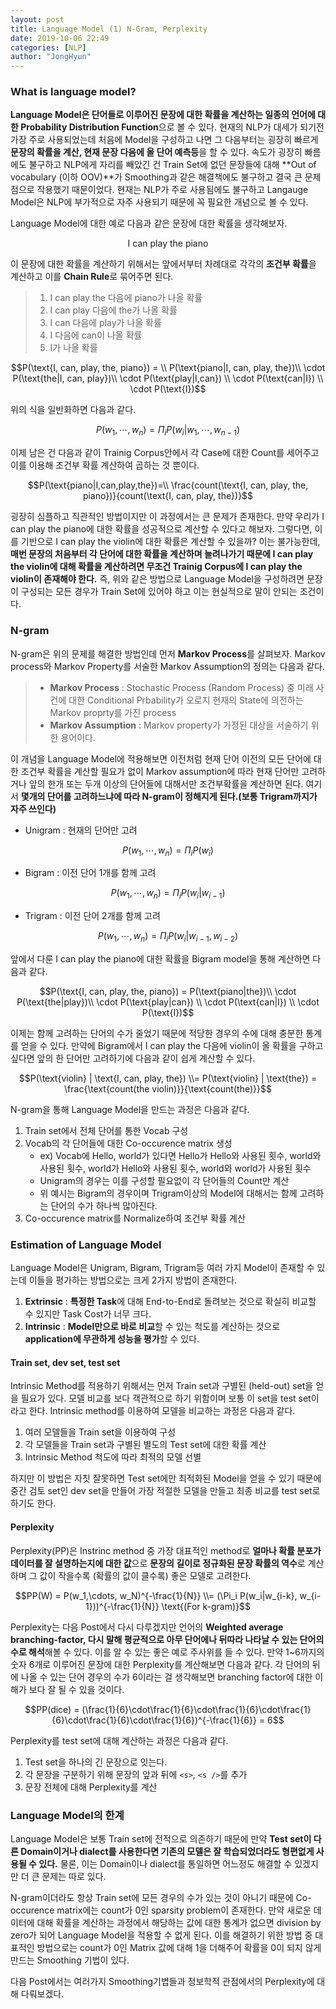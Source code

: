 ```yaml
---
layout: post
title: Language Model (1) N-Gram, Perplexity
date: 2019-10-06 22:49
categories: [NLP]
author: "JongHyun"
---
```


### What is language model?

**Language Model은 단어들로 이루어진 문장에 대한 확률을 계산하는 일종의 언어에 대한 Probability Distribution Function**으로 볼 수 있다. 현재의 NLP가 대세가 되기전 가장 주로 사용되었는데 처음에 Model을 구성하고 나면 그 다음부터는 굉장히 빠르게 **문장의 확률을 계산, 현재 문장 다음에 올 단어 예측등**을 할 수 있다. 속도가 굉장히 빠름에도 불구하고 NLP에게 자리를 빼았긴 건 Train Set에 없던 문장들에 대해 **Out of vocabulary (이하 OOV)**가 Smoothing과 같은 해결책에도 불구하고 결국 큰 문제점으로 작용했기 때문이었다. 현재는 NLP가 주로 사용됨에도 불구하고 Langauge Model은 NLP에 부가적으로 자주 사용되기 때문에 꼭 필요한 개념으로 볼 수 있다.

Language Model에 대한 예로 다음과 같은 문장에 대한 확률을 생각해보자.

$$\text{I can play the piano}$$

이 문장에 대한 확률을 계산하기 위해서는 앞에서부터 차례대로 각각의 **조건부 확률**을 계산하고 이를 **Chain Rule**로 묶어주면 된다.

> 1. I can play the 다음에 piano가 나올 확률
> 2. I can play 다음에 the가 나올 확률
> 3. I can 다음에 play가 나올 확률
> 4. I 다음에 can이 나올 확률
> 5. I가 나올 확률

$$P(\text{I, can, play, the, piano}) = \\ P(\text{piano|I, can, play, the})\\ \cdot P(\text{the|I, can, play})\\ \cdot P(\text{play|I,can}) \\ \cdot P(\text{can|I}) \\ \cdot P(\text{I})$$

위의 식을 일반화하면 다음과 같다.

$$P(w_1, \cdots, w_n) = \Pi_i P(w_i|w_1, \cdots, w_{n-1})$$

이제 남은 건 다음과 같이 Trainig Corpus안에서 각 Case에 대한 Count를 세어주고 이를 이용해 조건부 확률 계산하여 곱하는 것 뿐이다.

$$P(\text{piano|I,can,play,the})=\\ \frac{count(\text{I, can, play, the, piano})}{count(\text{I, can, play, the})}$$

굉장히 심플하고 직관적인 방법이지만 이 과정에서는 큰 문제가 존재한다. 만약 우리가 I can play the piano에 대한 확률을 성공적으로 계산할 수 있다고 해보자. 그렇다면, 이를 기반으로 I can play the violin에 대한 확률은 계산할 수 있을까? 이는 불가능한데, **매번 문장의 처음부터 각 단어에 대한 확률을 계산하며 늘려나가기 때문에 I can play the violin에 대해 확률을 계산하려면 무조건 Trainig Corpus에 I can play the violin이 존재해야 한다.** 즉, 위와 같은 방법으로 Language Model을 구성하려면 문장이 구성되는 모든 경우가 Train Set에 있어야 하고 이는 현실적으로 말이 안되는 조건이다.

### N-gram

N-gram은 위의 문제를 해결한 방법인데 먼저 **Markov Process**를 살펴보자. Markov process와 Markov Property를 서술한 Markov Assumption의 정의는 다음과 같다.

> - **Markov Process** : Stochastic Process (Random Process) 중 미래 사건에 대한 Conditional Prbability가 오로지 현재의 State에 의전하는 Markov proprty를 가진 process
> - **Markov Assumption** : Markov property가 가정된 대상을 서술하기 위한 용어이다.

이 개념을 Language Model에 적용해보면 이전처럼 현재 단어 이전의 모든 단어에 대한 조건부 확률을 계산할 필요가 없이 Markov assumption에 따라 현재 단어만 고려하거나 앞의 한개 또는 두개 이상의 단어들에 대해서만 조건부확률을 계산하면 된다. 여기서 **몇개의 단어를 고려하느냐에 따라 N-gram이 정해지게 된다.(보통 Trigram까지가 자주 쓰인다)**

- Unigram : 현재의 단어만 고려

$$P(w_1, \cdots, w_n) = \Pi_i P(w_i)$$

- Bigram : 이전 단어 1개를 함께 고려

$$P(w_1, \cdots, w_n) = \Pi_i P(w_i|w_{i-1})$$

- Trigram : 이전 단어 2개를 함께 고려

$$P(w_1, \cdots, w_n) = \Pi_i P(w_i|w_{i-1}, w_{i-2})$$

앞에서 다룬 I can play the piano에 대한 확률을 Bigram model을 통해 계산하면 다음과 같다.

$$P(\text{I, can, play, the, piano}) = P(\text{piano|the})\\ \cdot P(\text{the|play})\\ \cdot P(\text{play|can}) \\ \cdot P(\text{can|I}) \\ \cdot P(\text{I})$$

이제는 함께 고려하는 단어의 수가 줄었기 때문에 적당한 경우의 수에 대해 충분한 통계를 얻을 수 있다. 만약에 Bigram에서 I can play the 다음에 violin이 올 확률을 구하고 싶다면 앞의 한 단어만 고려하기에 다음과 같이 쉽게 계산할 수 있다.

$$P(\text{violin} | \text{I, can, play, the}) \\= P(\text{violin} | \text{the}) = \frac{\text{count(the violin)}}{\text{count(the)}}$$

N-gram을 통해 Language Model을 만드는 과정은 다음과 같다.

1. Train set에서 전체 단어를 통한 Vocab 구성
2. Vocab의 각 단어들에 대한 Co-occurence matrix 생성
   - ex) Vocab에 Hello, world가 있다면 Hello가 Hello와 사용된 횟수, world와 사용된 횟수, world가 Hello와 사용된 횟수, world와 world가 사용된 횟수
   - Unigram의 경우는 이를 구성할 필요없이 각 단어들의 Count만 계산
   - 위 예시는 Bigram의 경우이며 Trigram이상의 Model에 대해서는 함께 고려하는 단어의 수가 하나씩 많아진다.
3. Co-occurence matrix를 Normalize하여 조건부 확률 계산

### Estimation of Language Model

Language Model은 Unigram, Bigram, Trigram등 여러 가지 Model이 존재할 수 있는데 이들을 평가하는 방법으로는 크게 2가지 방법이 존재한다.

1. **Extrinsic** : **특정한 Task**에 대해 End-to-End로 돌려보는 것으로 확실히 비교할 수 있지만 Task Cost가 너무 크다.
2. **Intrinsic** : **Model만으로 바로 비교**할 수 있는 척도를 계산하는 것으로 **application에 무관하게 성능을 평가**할 수 있다.

#### Train set, dev set, test set

Intrinsic Method를 적용하기 위해서는 먼저 Train set과 구별된 (held-out) set을 얻을 필요가 있다. 모델 비교를 보다 객관적으로 하기 위함이며 보통 이 set을 test set이라고 한다. Intrinsic method를 이용하여 모델을 비교하는 과정은 다음과 같다.

1. 여러 모델들을 Train set을 이용하여 구성
2. 각 모델들을 Train set과 구별된 별도의 Test set에 대한 확률 계산
3. Intrinsic Method 척도에 따라 최적의 모델 선별

하지만 이 방법은 자칫 잘못하면 Test set에만 최적화된 Model을 얻을 수 있기 때문에 중간 검토 set인 dev set을 만들어 가장 적절한 모델을 만들고 최종 비교를 test set로 하기도 한다.

#### Perplexity

Perplexity(PP)은 Instrinc method 중 가장 대표적인 method로 **얼마나 확률 분포가 데이터를 잘 설명하는지에 대한 값**으로 **문장의 길이로 정규화된 문장 확률의 역수**로 계산하며 그 값이 작을수록 (확률의 값이 클수록) 좋은 모델로 고려한다.

$$PP(W) = P(w_1,\cdots, w_N)^{-\frac{1}{N}} \\= (\Pi_i P(w_i|w_{i-k}, w_{i-1}))^{-\frac{1}{N}} \text{(For k-gram)}$$

Perplexity는 다음 Post에서 다시 다루겠지만 언어의 **Weighted average branching-factor, 다시 말해 평균적으로 아무 단어에나 뒤따라 나타날 수 있는 단어의 수로 해석**해볼 수 있다. 이를 알 수 있는 좋은 예로 주사위를 들 수 있다. 만약 1~6까지의 숫자 6개로 이루어진 문장에 대한 Perplexity를 계산해보면 다음과 같다. 각 단어의 뒤에 나올 수 있는 단어 경우의 수가 6이라는 걸 생각해보면 branching factor에 대한 이해가 보다 잘 될 수 있을 것이다.

$$PP(dice) = (\frac{1}{6}\cdot\frac{1}{6}\cdot\frac{1}{6}\cdot\frac{1}{6}\cdot\frac{1}{6}\cdot\frac{1}{6})^{-\frac{1}{6}} = 6$$

Perplexity를 test set에 대해 계산하는 과정은 다음과 같다.

1. Test set을 하나의 긴 문장으로 잇는다.
2. 각 문장을 구분하기 위해 문장의 앞과 뒤에 `<s>`, `<s />`를 추가
3. 문장 전체에 대해 Perplexity를 계산

### Language Model의 한계

Language Model은 보통 Train set에 전적으로 의존하기 때문에 만약 **Test set이 다른 Domain이거나 dialect를 사용한다면 기존의 모델은 잘 학습되었더라도 형편없게 사용될 수 있다.** 물론, 이는 Domain이나 dialect를 통일하면 어느정도 해결할 수 있겠지만 더 큰 문제는 따로 있다.

N-gram이더라도 항상 Train set에 모든 경우의 수가 있는 것이 아니기 때문에 Co-occurence matrix에는 count가 0인 sparsity problem이 존재한다. 만약 새로운 데이터에 대해 확률을 계산하는 과정에서 해당하는 값에 대한 통계가 없으면 division by zero가 되어 Language Model을 적용할 수 없게 된다. 이를 해결하기 위한 방법 중 대표적인 방법으로는 count가 0인 Matrix 값에 대해 1을 더해주어 확률을 0이 되지 않게 만드는 Smoothing 기법이 있다.

다음 Post에서는 여러가지 Smoothing기법들과 정보학적 관점에서의 Perplexity에 대해 다뤄보겠다.
